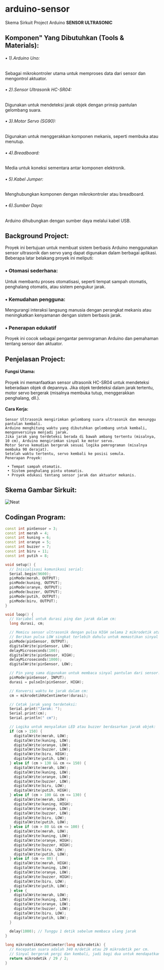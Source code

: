 # arduino-sensor

 Skema Sirkuit Project Arduino **SENSOR ULTRASONIC**




## **Komponen" Yang Dibutuhkan (Tools & Materials):**

###### • 1).Arduino Uno:
Sebagai mikrokontroler utama untuk memproses data dari sensor dan mengontrol aktuator.
###### • 2).Sensor Ultrasonik HC-SR04:
Digunakan untuk mendeteksi jarak objek dengan prinsip pantulan gelombang suara.
###### • 3).Motor Servo (SG90):
Digunakan untuk menggerakkan komponen mekanis, seperti membuka atau menutup.
###### • 4).Breadboard:
Media untuk koneksi sementara antar komponen elektronik.
###### • 5).Kabel Jumper:
Menghubungkan komponen dengan mikrokontroler atau breadboard.
###### • 6).Sumber Daya:
Arduino dihubungkan dengan sumber daya melalui kabel USB.


## Background Project:
  Proyek ini bertujuan untuk membuat sistem berbasis Arduino menggunakan sensor ultrasonik dan servo yang dapat digunakan dalam berbagai aplikasi. Beberapa latar belakang proyek ini meliputi:
### • **Otomasi sederhana:**
Untuk membantu proses otomatisasi, seperti tempat sampah otomatis, penghalang otomatis, atau sistem pengukur jarak.

### • **Kemudahan pengguna:** 
Mengurangi interaksi langsung manusia dengan perangkat mekanis atau meningkatkan kenyamanan dengan sistem berbasis jarak.

### • **Penerapan edukatif**
 Proyek ini cocok sebagai pengantar pemrograman Arduino dan pemahaman tentang sensor dan aktuator.

## Penjelasan Project:

 #### **Fungsi Utama:**
Proyek ini memanfaatkan sensor ultrasonik HC-SR04 untuk mendeteksi keberadaan objek di depannya. Jika objek terdeteksi dalam jarak tertentu, motor servo bergerak (misalnya membuka tutup, menggerakkan penghalang, dll.).

 #### **Cara Kerja:**

    Sensor Ultrasonik mengirimkan gelombang suara ultrasonik dan menunggu pantulan kembali.
    Arduino menghitung waktu yang dibutuhkan gelombang untuk kembali, mengonversinya menjadi jarak.
    Jika jarak yang terdeteksi berada di bawah ambang tertentu (misalnya, 10 cm), Arduino mengirimkan sinyal ke motor servo.
    Motor Servo kemudian bergerak sesuai logika pemrograman (misalnya membuka 90 derajat).
    Setelah waktu tertentu, servo kembali ke posisi semula.
    Penerapan Proyek:

     • Tempat sampah otomatis.
     • Sistem penghalang pintu otomatis.
     • Proyek edukasi tentang sensor jarak dan aktuator mekanis.


## Skema Gambar Sirkuit:

![Neat](https://github.com/user-attachments/assets/acf723ee-8832-4bd9-afd1-d13451949d71)



## Codingan Program:

```cpp
const int pinSensor = 3;
const int merah = 4;
const int kuning = 6;
const int oranye = 5;
const int buzzer = 7;
const int biru = 11;
const int putih = 8; 

void setup() {
  // Inisialisasi komunikasi serial:
  Serial.begin(9600);
  pinMode(merah, OUTPUT);
  pinMode(kuning, OUTPUT);
  pinMode(oranye, OUTPUT);
  pinMode(buzzer, OUTPUT);
  pinMode(putih, OUTPUT);
  pinMode(biru, OUTPUT);
}

void loop() {
  // Variabel untuk durasi ping dan jarak dalam cm:
  long durasi, cm;

  // Memicu sensor ultrasonik dengan pulsa HIGH selama 2 mikrodetik atau lebih.
  // Berikan pulsa LOW singkat terlebih dahulu untuk memastikan sinyal bersih:
  pinMode(pinSensor, OUTPUT);
  digitalWrite(pinSensor, LOW);
  delayMicroseconds(100);
  digitalWrite(pinSensor, HIGH);
  delayMicroseconds(1000);
  digitalWrite(pinSensor, LOW);

  // Pin yang sama digunakan untuk membaca sinyal pantulan dari sensor:
  pinMode(pinSensor, INPUT);
  durasi = pulseIn(pinSensor, HIGH);

  // Konversi waktu ke jarak dalam cm:
  cm = mikrodetikKeCentimeter(durasi);

  // Cetak jarak yang terdeteksi:
  Serial.print("Jarak: ");
  Serial.print(cm);
  Serial.println(" cm");

  // Logika untuk menyalakan LED atau buzzer berdasarkan jarak objek:
  if (cm > 150) {
    digitalWrite(merah, LOW);
    digitalWrite(kuning, LOW);
    digitalWrite(oranye, LOW);
    digitalWrite(buzzer, LOW);
    digitalWrite(biru, HIGH);
    digitalWrite(putih, LOW);
  } else if (cm > 130 && cm <= 150) {
    digitalWrite(merah, LOW);
    digitalWrite(kuning, LOW);
    digitalWrite(oranye, LOW);
    digitalWrite(buzzer, LOW);
    digitalWrite(biru, LOW);
    digitalWrite(putih, HIGH);
  } else if (cm > 100 && cm <= 130) {
    digitalWrite(merah, LOW);
    digitalWrite(kuning, HIGH);
    digitalWrite(oranye, LOW);
    digitalWrite(buzzer, LOW);
    digitalWrite(biru, LOW);
    digitalWrite(putih, LOW);
  } else if (cm > 80 && cm <= 100) {
    digitalWrite(merah, LOW);
    digitalWrite(kuning, LOW);
    digitalWrite(oranye, HIGH);
    digitalWrite(buzzer, HIGH);
    digitalWrite(biru, LOW);
    digitalWrite(putih, LOW);
  } else if (cm <= 80) {
    digitalWrite(merah, HIGH);
    digitalWrite(kuning, LOW);
    digitalWrite(oranye, LOW);
    digitalWrite(buzzer, HIGH);
    digitalWrite(biru, LOW);
    digitalWrite(putih, LOW);
  } else {
    digitalWrite(merah, LOW);
    digitalWrite(kuning, LOW);
    digitalWrite(oranye, LOW);
    digitalWrite(buzzer, LOW);
    digitalWrite(biru, LOW);
    digitalWrite(putih, LOW);
  }
  
  delay(1000); // Tunggu 1 detik sebelum membaca ulang jarak
}

long mikrodetikKeCentimeter(long mikrodetik) {
  // Kecepatan suara adalah 340 m/detik atau 29 mikrodetik per cm.
  // Sinyal bergerak pergi dan kembali, jadi bagi dua untuk mendapatkan jarak.
  return mikrodetik / 29 / 2;
}

```

